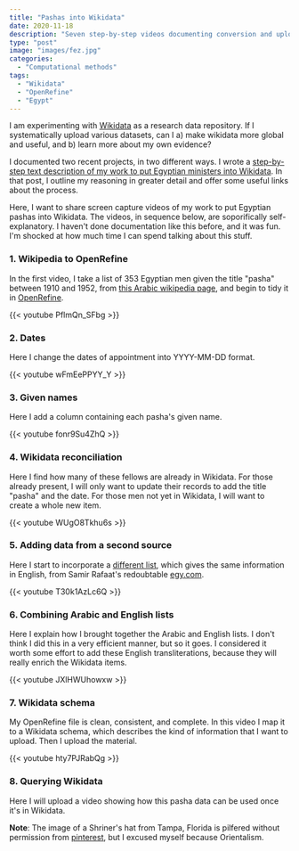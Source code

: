 ```yaml
---
title: "Pashas into Wikidata"
date: 2020-11-18
description: "Seven step-by-step videos documenting conversion and upload of a list of Egyptian notables."
type: "post"
image: "images/fez.jpg"
categories:
  - "Computational methods"
tags:
  - "Wikidata"
  - "OpenRefine"
  - "Egypt"
---
```


I am experimenting with [Wikidata](http://wikidata.org) as a research data repository. If I systematically upload various datasets, can I a) make wikidata more global and useful, and b) learn more about my own evidence?

I documented two recent projects, in two different ways. I wrote a [step-by-step text description of my work to put Egyptian ministers into Wikidata](2020-11-18-cabinet-to-wikidata). In that post, I outline my reasoning in greater detail and offer some useful links about the process.

Here, I want to share screen capture videos of my work to put Egyptian pashas into Wikidata. The videos, in sequence below, are soporifically self-explanatory. I haven't done documentation like this before, and it was fun. I'm shocked at how much time I can spend talking about this stuff.

### 1. Wikipedia to OpenRefine

In the first video, I take a list of 353 Egyptian men given the title "pasha" between 1910 and 1952, from [this Arabic wikipedia page](https://ar.wikipedia.org/wiki/%D9%82%D8%A7%D8%A6%D9%85%D8%A9_%D8%A8%D8%A7%D8%B4%D9%88%D8%A7%D8%AA_%D9%85%D8%B5%D8%B1), and begin to tidy it in [OpenRefine](https://openrefine.org/).

{{< youtube PflmQn_SFbg >}}

### 2. Dates

Here I change the dates of appointment into YYYY-MM-DD format.

{{< youtube wFmEePPYY_Y >}}

### 3. Given names

Here I add a column containing each pasha's given name.

{{< youtube fonr9Su4ZhQ >}}

### 4. Wikidata reconciliation

Here I find how many of these fellows are already in Wikidata. For those already present, I will only want to update their records to add the title "pasha" and the date. For those men not yet in Wikidata, I will want to create a whole new item.

{{< youtube WUgO8Tkhu6s >}}

### 5. Adding data from a second source

Here I start to incorporate a [different list](http://www.egy.com/historica/pashalst.php), which gives the same information in English, from Samir Rafaat's redoubtable [egy.com](http://www.egy.com).

{{< youtube T30k1AzLc6Q >}}

### 6. Combining Arabic and English lists

Here I explain how I brought together the Arabic and English lists. I don't think I did this in a very efficient manner, but so it goes. I considered it worth some effort to add these English transliterations, because they will really enrich the Wikidata items.

{{< youtube JXlHWUhowxw >}}

### 7. Wikidata schema

My OpenRefine file is clean, consistent, and complete. In this video I map it to a Wikidata schema, which describes the kind of information that I want to upload. Then I upload the material.

{{< youtube hty7PJRabQg >}}

### 8. Querying Wikidata

Here I will upload a video showing how this pasha data can be used once it's in Wikidata.

**Note**: The image of a Shriner's hat from Tampa, Florida is pilfered without permission from [pinterest](https://www.pinterest.com/pin/265642077999094699/), but I excused myself because Orientalism.
